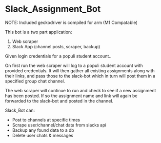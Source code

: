 # Slack_Assignment_Bot

NOTE: Included geckodriver is compiled for arm (M1 Compatable)

This bot is a two part application:
1. Web scraper
2. Slack App (channel posts, scraper, backup)

Given login credentials for a populi student account..

On first run the web scraper will log to a populi student account with provided credentials.
It will then gather all existing assignments along with their links, and pass those to the slack-bot which
in turn will post them in a specified group chat channel.

The web scraper will continue to run and check to see if a new assignment has been posted.
If so the assignment name and link will again be forwarded to the slack-bot and posted in the channel.


Slack_Bot can:
 - Post to channels at specific times
 - Scrape user/channel/chat data from slacks api
 - Backup any found data to a db
 - Delete user chats & messages

